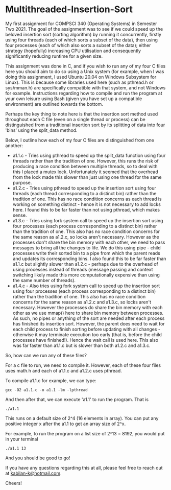 # Multithreaded-Insertion-Sort

My first assignment for COMPSCI 340 (Operating Systems) in Semester Two 2021. The goal of the assignment was to see if we could speed up the beloved insertion sort (sorting algorithm) by running it concurrently, firstly using four threads (each of which sorts a subset of the data), then using four processes (each of which also sorts a subset of the data); either strategy (hopefully) increasing CPU utilisation and consequently significantly reducing runtime for a given size.

This assignment was done in C, and if you wish to run any of my four C files here you should aim to do so using a Unix system (for example, when I was doing this assignment, I used Ubuntu 20.04 on Windows Subsystem for Linux). This is because some libraries used here (such as pthread.h or sys/mman.h) are specifically compatible with that system, and not Windows for example. Instructions regarding how to compile and run the program at your own leisure using Bash (given you have set up a compatible environment) are outlined towards the bottom.

Perhaps the key thing to note here is that the insertion sort method used throughout each C file (even on a single thread or process) can be distinguished from a traditional insertion sort by its splitting of data into four 'bins' using the split_data method.

Below, I outline how each of my four C files are distinguished from one another:

- a1.1.c - Tries using pthread to speed up the split_data function using four threads rather than the tradition of one. However, this runs the risk of producing a race condition between multiple threads, so to deal with this I placed a mutex lock. Unfortunately it seemed that the overhead from the lock made this slower than just using one thread for the same purpose.
- a1.2.c - Tries using pthread to speed up the insertion sort using four threads (each thread corresponding to a distinct bin) rather than the tradition of one. This has no race condition concerns as each thread is working on something distinct - hence it is not necessary to add locks here. I found this to be far faster than not using pthread, which makes sense.
- a1.3.c - Tries using fork system call to speed up the insertion sort using four processes (each process corresponding to a distinct bin) rather than the tradition of one. This also has no race condition concerns for the same reason as a1.2.c, so locks aren't necessary. However as the processes don't share the bin memory with each other, we need to pass messages to bring all the changes to life. We do this using pipe - child processes write their sorted bin to a pipe from which the parent reads and updates its corresponding bins. I also found this to be far faster than a1.1.c but slightly slower than a1.2.c - perhaps due to the overhead of using processes instead of threads (message passing and context switching likely made this more computationally expensive than using the same number of threads).
- a1.4.c - Also tries using fork system call to speed up the insertion sort using four processes (each process corresponding to a distinct bin) rather than the tradition of one. This also has no race condition concerns for the same reason as a1.2.c and a1.3.c, so locks aren't necessary. However the processes do share the bin memory with each other as we use mmap() here to share bin memory between processes. As such, no pipes or anything of the sort are needed after each process has finished its insertion sort. However, the parent does need to wait for each child process to finish sorting before updating with all changes - otherwise it may terminate execution too early (that is, before the child processes have finished!). Hence the wait call is used here. This also was far faster than a1.1.c but is slower than both a1.2.c and a1.3.c.

So, how can we run any of these files?

For a c file to run, we need to compile it. However, each of these four files uses math.h and each of a1.1.c and a1.2.c uses pthread.

To compile a1.1.c for example, we can type:

```
gcc -O2 a1.1.c -o a1.1 -lm -lpthread
```

And then after that, we can execute 'a1.1' to run the program. That is

```
./a1.1
```
This runs on a default size of 2^4 (16 elements in array). You can put any positive integer x after the a1.1 to get an array size of 2^x.

For example, to run the program on a list size of 2^13 = 8192, you would put in your terminal

```
./a1.1 13
```

And you should be good to go!

If you have any questions regarding this at all, please feel free to reach out at kabilan-k@hotmail.com.

Cheers!
